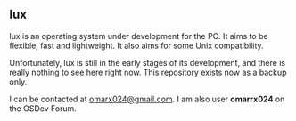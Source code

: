
## lux
lux is an operating system under development for the PC. It aims to be flexible, fast and lightweight. It also aims for some Unix compatibility.  

Unfortunately, lux is still in the early stages of its development, and there is really nothing to see here right now. This repository exists now as a backup only.  

I can be contacted at omarx024@gmail.com. I am also user **omarrx024** on the OSDev Forum.  
